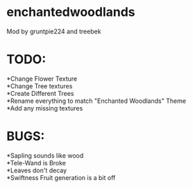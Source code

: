 enchantedwoodlands
==================

Mod by gruntpie224 and treebek

TODO:
==================
*Change Flower Texture<br>
*Change Tree textures <br> 
*Create Different Trees <br>
*Rename everything to match "Enchanted Woodlands" Theme <br>
*Add any missing textures


BUGS:
==================
*Sapling sounds like wood <br>
*Tele-Wand is Broke <br>
*Leaves don't decay <br>
*Swiftness Fruit generation is a bit off
